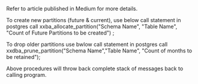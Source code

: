 Refer to article published in Medium for more details. 

To create new partitions (future & current), use below call statement in postgres
call xxba_allocate_partition("Schema Name", "Table Name", "Count of Future Partitions to be created") ; 

To drop older partitions use bwlow call statement in postgres
call xxdba_prune_partition("Schema Name","Table Name", "Count of months to be retained"); 

Above procedures will throw back complete stack of messages back to calling program. 
